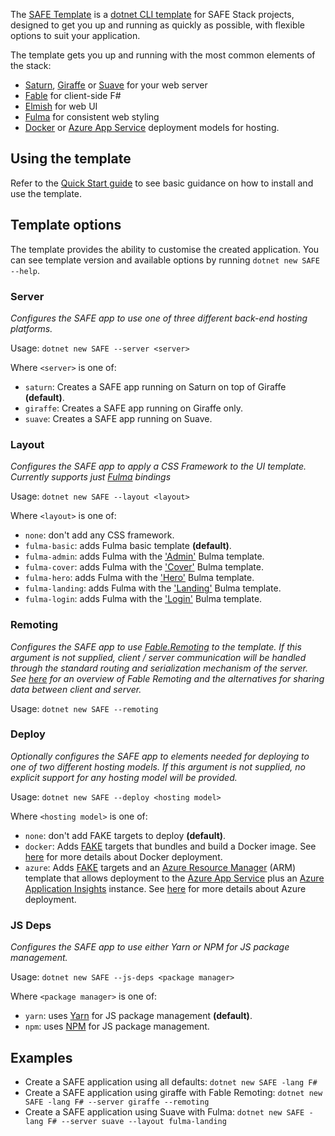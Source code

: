 The [SAFE Template](https://github.com/SAFE-Stack/SAFE-template) is a [dotnet CLI template](https://docs.microsoft.com/en-us/dotnet/core/tools/dotnet-new?tabs=netcore2x) for SAFE Stack projects, designed to get you up and running as quickly as possible, with flexible options to suit your application.

The template gets you up and running with the most common elements of the stack:

* [Saturn](https://saturnframework.github.io/docs/), [Giraffe](https://github.com/giraffe-fsharp/Giraffe) or [Suave](https://suave.io/) for your web server
* [Fable](http://fable.io/) for client-side F#
* [Elmish](https://elmish.github.io/) for web UI
* [Fulma](https://mangelmaxime.github.io/Fulma/) for consistent web styling
* [Docker](template-docker.md) or [Azure App Service](template-appservice.md) deployment models for hosting.

## Using the template
Refer to the [Quick Start guide](quickstart.md#create-your-first-safe-app) to see basic guidance on how to install and use the template.

## Template options
The template provides the ability to customise the created application. You can see template version and available options by running  `dotnet new SAFE --help`.

### Server
*Configures the SAFE app to use one of three different back-end hosting platforms.*

Usage: `dotnet new SAFE --server <server>`

Where `<server>` is one of:

* `saturn`: Creates a SAFE app running on Saturn on top of Giraffe **(default)**.
* `giraffe`: Creates a SAFE app running on Giraffe only.
* `suave`: Creates a SAFE app running on Suave.

### Layout
*Configures the SAFE app to apply a CSS Framework to the UI template. Currently supports just [Fulma](https://mangelmaxime.github.io/Fulma) bindings*

Usage: `dotnet new SAFE --layout <layout>`

Where `<layout>` is one of:

* `none`: don't add any CSS framework.
* `fulma-basic`: adds Fulma basic template **(default)**.
* `fulma-admin`: adds Fulma with the ['Admin'](https://dansup.github.io/bulma-templates/templates/admin.html) Bulma template.
* `fulma-cover`: adds Fulma with the ['Cover'](https://dansup.github.io/bulma-templates/templates/cover.html) Bulma template.
* `fulma-hero`: adds Fulma with the ['Hero'](https://dansup.github.io/bulma-templates/templates/hero.html) Bulma template.
* `fulma-landing`: adds Fulma with the ['Landing'](https://dansup.github.io/bulma-templates/templates/landing.html) Bulma template.
* `fulma-login`: adds Fulma with the ['Login'](https://dansup.github.io/bulma-templates/templates/login.html) Bulma template.

### Remoting
*Configures the SAFE app to use [Fable.Remoting](https://github.com/Zaid-Ajaj/Fable.Remoting) to the template. If this argument is not supplied, client / server communication will be handled through the standard routing and serialization mechanism of the server. See [here](feature-clientserver.md) for an overview of Fable Remoting and the alternatives for sharing data between client and server.*

Usage: `dotnet new SAFE --remoting`

### Deploy
*Optionally configures the SAFE app to elements needed for deploying to one of two different hosting models. If this argument is not supplied, no explicit support for any hosting model will be provided.*

Usage: `dotnet new SAFE --deploy <hosting model>`

Where `<hosting model>` is one of:

* `none`: don't add FAKE targets to deploy **(default)**.
* `docker`: Adds [FAKE](https://fake.build/) targets that bundles and build a Docker image. See [here](template-docker.md) for more details about Docker deployment.
* `azure`: Adds [FAKE](https://fake.build/) targets and an [Azure Resource Manager](https://docs.microsoft.com/en-us/azure/azure-resource-manager/resource-group-overview) (ARM) template that allows deployment to the [Azure App Service](https://azure.microsoft.com/en-us/services/app-service/) plus an [Azure Application Insights](https://azure.microsoft.com/en-us/services/application-insights/) instance. See [here](template-appservice.md) for more details about Azure deployment.

### JS Deps
*Configures the SAFE app to use either Yarn or NPM for JS package management.*

Usage: `dotnet new SAFE --js-deps <package manager>`

Where `<package manager>` is one of:

* `yarn`: uses [Yarn](https://yarnpkg.com/) for JS package management  **(default)**.
* `npm`: uses [NPM](https://www.npmjs.com/) for JS package management.


## Examples
* Create a SAFE application using all defaults: `dotnet new SAFE -lang F#`
* Create a SAFE application using giraffe with Fable Remoting: `dotnet new SAFE -lang F# --server giraffe --remoting`
* Create a SAFE application using Suave with Fulma: `dotnet new SAFE -lang F# --server suave --layout fulma-landing`
